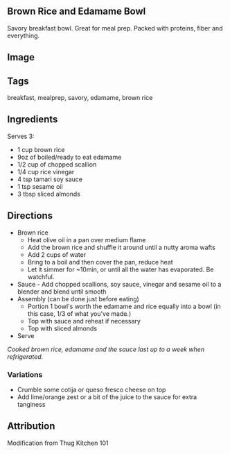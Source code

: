 ## Brown Rice and Edamame Bowl
Savory breakfast bowl. Great for meal prep. 
Packed with proteins, fiber and everything. 
## Image
## Tags
breakfast, mealprep, savory, edamame, brown rice
## Ingredients
Serves 3:

- 1 cup brown rice
- 9oz of boiled/ready to eat edamame
- 1/2 cup of chopped scallion
- 1/4 cup rice vinegar
- 4 tsp tamari soy sauce
- 1 tsp sesame oil
- 3 tbsp sliced almonds
  
## Directions
- Brown rice
  - Heat olive oil in a pan over medium flame
  - Add the brown rice and shuffle it around until a nutty aroma wafts
  - Add 2 cups of water
  - Bring to a boil and then cover the pan, reduce heat
  - Let it simmer for ~10min, or until all the water has evaporated. Be watchful. 
- Sauce - Add chopped scallions, soy sauce, vinegar and sesame oil to a blender and blend until smooth
- Assembly (can be done just before eating)
  - Portion 1 bowl's worth the edamame and rice equally into a bowl (in this case, 1/3 of what you've made.)
  - Top with sauce and reheat if necessary
  - Top with sliced almonds
- Serve

*Cooked brown rice, edamame and the sauce last up to a week when refrigerated.*
  
### Variations
- Crumble some cotija or queso fresco cheese on top
- Add lime/orange zest or a bit of the juice to the sauce for extra tanginess
  
## Attribution
Modification from Thug Kitchen 101